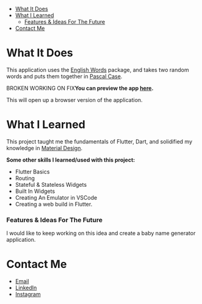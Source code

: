 
- [What It Does](#what-it-does)
- [What I Learned](#what-i-learned)
    - [Features & Ideas For The Future](#features--ideas-for-the-future)
- [Contact Me](#contact-me)

# What It Does

This application uses the [English Words](https://pub.dev/packages/english_words) package, and takes two random words and puts them together in [Pascal Case](https://www.theserverside.com/definition/Pascal-case).

BROKEN WORKING ON FIX**You can preview the app [here](https://coletoncodes.github.io/random_word_generator).**

 This will open up a browser version of the application.

# What I Learned

This project taught me the fundamentals of Flutter, Dart, and solidified my knowledge in [Material Design](https://material.io/develop/flutter).

**Some other skills I learned/used with this project:**
- Flutter Basics
- Routing
- Stateful & Stateless Widgets
- Built In Widgets
- Creating An Emulator in VSCode
- Creating a web build in Flutter.

### Features & Ideas For The Future

I would like to keep working on this idea and create a baby name generator application. 

# Contact Me

* [Email](mailto:coletoncodes@gmail.com)
* [LinkedIn](https://www.linkedin.com/in/coletongorecke/)
* [Instagram](https://www.instagram.com/coletongorecke)
